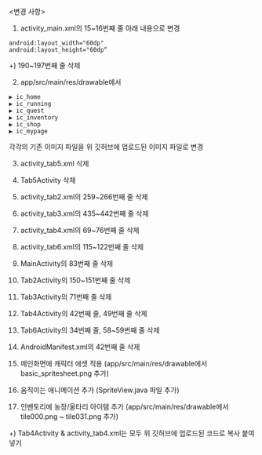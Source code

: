 ﻿<변경 사항>

1. activity_main.xml의 15~16번째 줄 아래 내용으로 변경

```
android:layout_width="60dp"
android:layout_height="60dp“
```
+) 190~197번째 줄 삭제


2. app/src/main/res/drawable에서

```
▶ ic_home
▶ ic_running
▶ ic_quest
▶ ic_inventory
▶ ic_shop
▶ ic_mypage
```
각각의 기존 이미지 파일을 위 깃허브에 업로드된 이미지 파일로 변경


3. activity_tab5.xml 삭제

4. Tab5Activity 삭제

5. activity_tab2.xml의 259~266번째 줄 삭제

6. activity_tab3.xml의 435~442번째 줄 삭제

7. activity_tab4.xml의 69~76번째 줄 삭제

8. activity_tab6.xml의 115~122번째 줄 삭제

9. MainActivity의 83번째 줄 삭제

10. Tab2Activity의 150~151번째 줄 삭제

11. Tab3Activity의 71번째 줄 삭제

12. Tab4Activity의 42번째 줄, 49번째 줄 삭제 

13. Tab6Activity의 34번째 줄, 58~59번째 줄 삭제

14. AndroidManifest.xml의 42번째 줄 삭제

15. 메인화면에 캐릭터 에셋 적용 (app/src/main/res/drawable에서 basic_spritesheet.png 추가)

16. 움직이는 애니메이션 추가 (SpriteView.java 파일 추가)

17. 인벤토리에 농장/울타리 아이템 추가 (app/src/main/res/drawable에서 tile000.png ~ tile031.png 추가)
   
+) Tab4Activity & activity_tab4.xml는 모두 위 깃허브에 업로드된 코드로 복사 붙여넣기
